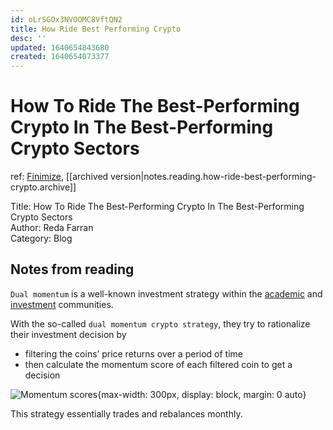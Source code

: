 ```yaml
---
id: oLrSGOx3NVOOMC8VftQN2
title: How Ride Best Performing Crypto
desc: ''
updated: 1640654843680
created: 1640654073377
---
```

# How To Ride The Best-Performing Crypto In The Best-Performing Crypto Sectors

ref: [Finimize](https://subscriptions.finimize.com/content/Q29udGVudFBpZWNlOjM4ODM=/how-ride-best-performing-crypto-best-performing-crypto-sectors), [[archived version|notes.reading.how-ride-best-performing-crypto.archive]]

Title: How To Ride The Best-Performing Crypto In The Best-Performing Crypto Sectors  
Author: Reda Farran  
Category: Blog 

## Notes from reading

`Dual momentum` is a well-known investment strategy within the [academic](https://papers.ssrn.com/sol3/papers.cfm?abstract_id=2042750) and [investment](https://engineeredportfolio.com/2018/05/02/accelerating-dual-momentum-investing/) communities.

With the so-called `dual momentum crypto strategy`, they try to rationalize their investment decision by
- filtering the coins’ price returns over a period of time
- then calculate the momentum score of each filtered coin to get a decision

![Momentum scores](https://finimize-img.imgix.net/https%3A%2F%2Fi.imgur.com%2FJmmFjmR.png?ixlib=python-3.1.2&s=99c76a72ce5e45c9bda1d5b6768d036a){max-width: 300px, display: block, margin: 0 auto}

This strategy essentially trades and rebalances monthly.